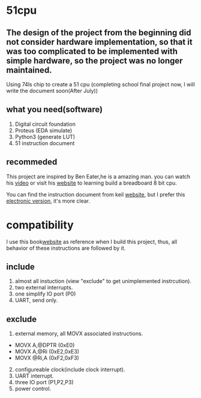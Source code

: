 
# 51cpu
## The design of the project from the beginning did not consider hardware implementation, so that it was too complicated to be implemented with simple hardware, so the project was no longer maintained.

Using 74ls chip to create a 51 cpu
(completing school final project now, I will write the document soon(After July))
## what you need(software)
1. Digital circuit foundation
2. Proteus (EDA simulate)
3. Python3 (generate LUT)
4. 51 instruction document

## recommeded
This project are inspired by Ben Eater,he is a amazing man. you can watch his [video](https://www.youtube.com/watch?v=HyznrdDSSGM&list=PLowKtXNTBypGqImE405J2565dvjafglHU "Building an 8-bit breadboard computer!") or visit his [website](https://eater.net/8bit "Build an 8-bit computer | Ben Eater")  to learning build a breadboard 8 bit cpu.

You can find the instruction document from keil [website](http://www.keil.com/dd/docs/datashts/intel/ism51.pdf), but I prefer this [electronic version](http://ww1.microchip.com/downloads/en/DeviceDoc/doc0509.pdf), it's more clear.

# compatibility
I use this book[website](http://www.keil.com/dd/docs/datashts/intel/ism51.pdf) as reference when I build this project, thus, all behavior   of these instructions are followed by it.
## include
1.  almost all instuction (view "exclude" to get unimplemented instrcution).
2.  two external interrupts.
3.  one simplify IO port (P0)
4.  UART, send only.
## exclude
1. external memory, all MOVX associated instructions.
  - MOVX A,@DPTR (0xE0)
  - MOVX A,@Ri   (0xE2,0xE3)
  - MOVX @Ri,A   (0xF2,0xF3)
2.  configureable clock(include clock interrupt).
3.  UART interrupt.
4.  three IO port (P1,P2,P3)
5.  power control.
